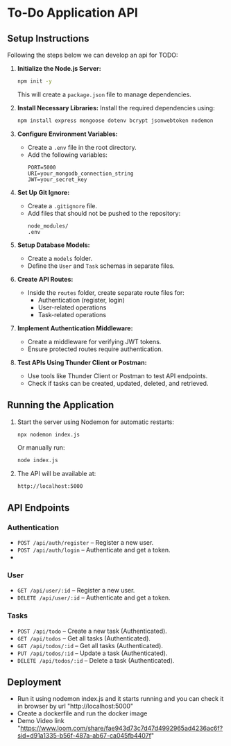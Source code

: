 # To-Do Application API

## Setup Instructions

Following the steps below we can develop an api for TODO:

1. **Initialize the Node.js Server:**
   ```sh
   npm init -y
   ```
   This will create a `package.json` file to manage dependencies.

2. **Install Necessary Libraries:**
   Install the required dependencies using:
   ```sh
   npm install express mongoose dotenv bcrypt jsonwebtoken nodemon
   ```

3. **Configure Environment Variables:**
   - Create a `.env` file in the root directory.
   - Add the following variables:
     ```env
     PORT=5000
     URI=your_mongodb_connection_string
     JWT=your_secret_key
     ```

4. **Set Up Git Ignore:**
   - Create a `.gitignore` file.
   - Add files that should not be pushed to the repository:
     ```
     node_modules/
     .env
     ```

5. **Setup Database Models:**
   - Create a `models` folder.
   - Define the `User` and `Task` schemas in separate files.

6. **Create API Routes:**
   - Inside the `routes` folder, create separate route files for:
     - Authentication (register, login)
     - User-related operations
     - Task-related operations

7. **Implement Authentication Middleware:**
   - Create a middleware for verifying JWT tokens.
   - Ensure protected routes require authentication.

8. **Test APIs Using Thunder Client or Postman:**
   - Use tools like Thunder Client or Postman to test API endpoints.
   - Check if tasks can be created, updated, deleted, and retrieved.

## Running the Application

1. Start the server using Nodemon for automatic restarts:
   ```sh
   npx nodemon index.js
   ```
   Or manually run:
   ```sh
   node index.js
   ```

2. The API will be available at:
   ```
   http://localhost:5000
   ```

## API Endpoints

### Authentication
- `POST /api/auth/register` – Register a new user.
- `POST /api/auth/login` – Authenticate and get a token.
- 
### User
- `GET /api/user/:id` – Register a new user.
- `DELETE /api/user/:id` – Authenticate and get a token.

### Tasks
- `POST /api/todo` – Create a new task (Authenticated).
- `GET /api/todos` – Get all tasks (Authenticated).
- `GET /api/todos/:id` – Get all tasks (Authenticated).
- `PUT /api/todos/:id` – Update a task (Authenticated).
- `DELETE /api/todos/:id` – Delete a task (Authenticated).

## Deployment
- Run it using nodemon index.js and it starts running and you can check it in browser by url "http://localhost:5000"
- Create a dockerfile and run the docker image
- Demo Video link "https://www.loom.com/share/fae943d73c7d47d4992965ad4236ac6f?sid=d91a1335-b56f-487a-ab67-ca045fb4407f"


